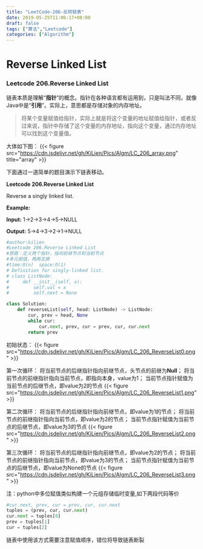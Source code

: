 ```yaml
---
title: "LeetCode-206-反转链表"
date: 2019-05-25T11:06:17+08:00
draft: false
tags: ["算法","Leetcode"]
categories: ["Algorithm"]
---
```


# Reverse Linked List
### Leetcode 206.Reverse Linked List
链表本质是理解“**指针**”的概念。指针在各种语言都有运用到，只是叫法不同，就像Java中是“**引用**”。实际上，意思都是存储对象的内存地址。

> 将某个变量赋值给指针，实际上就是将这个变量的地址赋值给指针，或者反过来说，指针中存储了这个变量的内存地址，指向这个变量，通过内存地址可以找到这个变量值。

大体如下图：
{{< figure src="https://cdn.jsdelivr.net/gh/KiLien/Pics/Algm/LC_206_array.png" title="array" >}}

下面通过一道简单的题目演示下链表移动。

**Leetcode 206.Reverse Linked List**

Reverse a singly linked list.

**Example:**

**Input:** 1->2->3->4->5->NULL

**Output:** 5->4->3->2->1->NULL

```python
#author:kilien
#Leetcode 206.Reverse Linked List
#思路：定义两个指针，指向前继节点和当前节点
#多元赋值，两两互换
#time:O(n)  space:O(1)
# Definition for singly-linked list.
# class ListNode:
#     def __init__(self, x):
#         self.val = x
#         self.next = None

class Solution:
    def reverseList(self, head: ListNode) -> ListNode:
        cur, prev = head, None
        while cur:
            cur.next, prev, cur = prev, cur, cur.next
        return prev
```

初始状态：
{{< figure src="https://cdn.jsdelivr.net/gh/KiLien/Pics/Algm/LC_206_ReverseList0.png"  >}}

第一次循环：
将当前节点的后继指针指向前继节点，头节点的前继为**Null**；
将当前节点的前继指针指向当前节点，即指向本身，value为1；
当前节点指针赋值为当前节点的后继节点，即value为2的节点
{{< figure src="https://cdn.jsdelivr.net/gh/KiLien/Pics/Algm/LC_206_ReverseList1.png"  >}}

第二次循环：
将当前节点的后继指针指向前继节点，即value为1的节点；
将当前节点的前继指针指向当前节点，即value为2的节点；
当前节点指针赋值为当前节点的后继节点，即value为3的节点
{{< figure src="https://cdn.jsdelivr.net/gh/KiLien/Pics/Algm/LC_206_ReverseList2.png"  >}}

第三次循环：
将当前节点的后继指针指向前继节点，即value为2的节点；
将当前节点的前继指针指向当前节点，即value为3的节点；
当前节点指针赋值为当前节点的后继节点，即value为None的节点
{{< figure src="https://cdn.jsdelivr.net/gh/KiLien/Pics/Algm/LC_206_ReverseList3.png"  >}}

注：python中多位赋值类似构建一个元组存储临时变量,如下两段代码等价
```python
#cur.next, prev, cur = prev, cur, cur.next
tuples = (prev, cur, cur.next)
cur.next = tuples[0]
prev = tuples[1]
cur = tuples[2]
```
链表中使用该方式需要注意赋值顺序，错位将导致链表断裂


